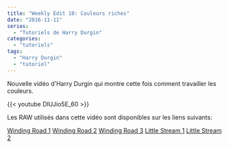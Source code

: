 ```yaml
---
title: "Weekly Edit 10: Couleurs riches"
date: "2016-11-11"
series:
  - "Tutoriels de Harry Durgin"
categories: 
  - "tutoriels"
tags: 
  - "Harry Durgin"
  - "tutoriel"
---
```


Nouvelle vidéo d'Harry Durgin qui montre cette fois comment travailler les couleurs.

{{< youtube DlUJio5E_60 >}}

Les RAW utilisés dans cette vidéo sont disponibles sur les liens suivants:

[Winding Road 1](https://drive.google.com/open?id=0B7mIPRZEcQpANXJjRVNqWGRuUVk) [Winding Road 2](https://drive.google.com/open?id=0B7mIPRZEcQpARWZCamh6Y3BVdTQ) [Winding Road 3](https://drive.google.com/open?id=0B7mIPRZEcQpAaF8tNkY1OUhYNEU) [Little Stream 1](https://drive.google.com/open?id=0B7mIPRZEcQpANVcxOEZYTUFUcTQ) [Little Stream 2](https://drive.google.com/open?id=0B7mIPRZEcQpALVpiMHVQNTRoYWc)

